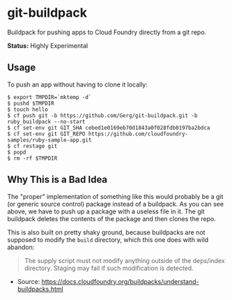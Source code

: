 # git-buildpack

Buildpack for pushing apps to Cloud Foundry directly from a git repo.

**Status:** Highly Experimental

## Usage

To push an app without having to clone it locally:
```
$ export TMPDIR=`mktemp -d`
$ pushd $TMPDIR
$ touch hello
$ cf push git -b https://github.com/Gerg/git-buildpack.git -b ruby_buildpack --no-start
$ cf set-env git GIT_SHA cebed1e0169eb70d1843a0f028fdb0197ba2bdca
$ cf set-env git GIT_REPO https://github.com/cloudfoundry-samples/ruby-sample-app.git
$ cf restage git
$ popd
$ rm -rf $TMPDIR
```

## Why This is a Bad Idea

The "proper" implementation of something like this would probably be a git (or
generic source control) package instead of a buildpack. As you can see above, we
have to push up a package with a useless file in it. The git buildpack deletes
the contents of the package and then clones the repo.

This is also built on pretty shaky ground, because buildpacks are not supposed
to modify the `build` directory, which this one does with wild abandon:

> The supply script must not modify anything outside of the deps/index
> directory. Staging may fail if such modification is detected.
- Source: https://docs.cloudfoundry.org/buildpacks/understand-buildpacks.html
